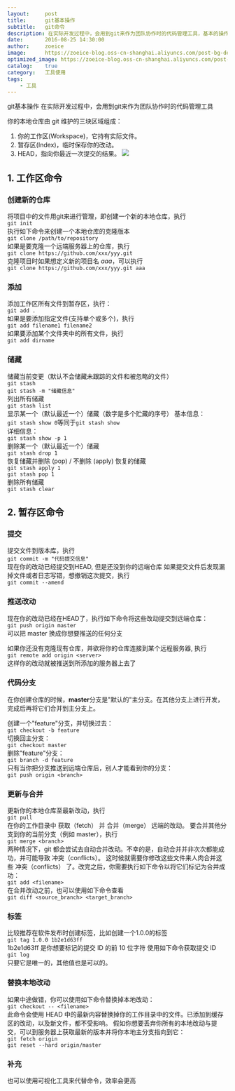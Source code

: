 ```yaml
---
layout:     post
title:      git基本操作
subtitle:   git命令
description: 在实际开发过程中，会用到git来作为团队协作时的代码管理工具，基本的操作如下
date:       2016-08-25 14:30:00
author:     zoeice
image:      https://zoeice-blog.oss-cn-shanghai.aliyuncs.com/post-bg-desktop.jpg
optimized_image: https://zoeice-blog.oss-cn-shanghai.aliyuncs.com/post-bg-desktop.jpg?x-oss-process=image/resize,w_380
catalog:    true
category:   工具使用
tags:
    - 工具
---
```


git基本操作
在实际开发过程中，会用到git来作为团队协作时的代码管理工具

你的本地仓库由 git 维护的三块区域组成：
1. 你的工作区(Workspace)，它持有实际文件。
2. 暂存区(Index)，临时保存你的改动。
3. HEAD，指向你最近一次提交的结果。
![](https://zoeice-blog.oss-cn-shanghai.aliyuncs.com/content/post-git-local.png)

## 1. 工作区命令
### 创建新的仓库
将项目中的文件用git来进行管理，即创建一个新的本地仓库，执行
<br>`git init`<br>
执行如下命令来创建一个本地仓库的克隆版本
<br>`git clone /path/to/repository`<br>
如果是要克隆一个远端服务器上的仓库，执行
<br>`git clone https://github.com/xxx/yyy.git`<br>
克隆项目时如果想定义新的项目名 *aaa*，可以执行
<br>`git clone https://github.com/xxx/yyy.git aaa`<br>

### 添加
添加工作区所有文件到暂存区，执行：
<br>`git add .`<br>
如果是要添加指定文件(支持单个或多个)，执行
<br>`git add filename1 filename2`<br>
如果要添加某个文件夹中的所有文件，执行
<br>`git add dirname`<br>

### 储藏
储藏当前变更（默认不会储藏未跟踪的文件和被忽略的文件）
<br>`git stash`<br>
`git stash -m "储藏信息"`<br>
列出所有储藏
<br>`git stash list`<br>
显示某一个（默认最近一个）储藏（数字是多个贮藏的序号）
基本信息：<br>`git stash show 0`等同于`git stash show`<br>
详细信息：<br>`git stash show -p 1`<br>
删除某一个（默认最近一个）储藏
<br>`git stash drop 1`<br>
恢复储藏并删除 (pop) / 不删除 (apply) 恢复的储藏
<br>`git stash apply 1`<br>
`git stash pop 1`<br>
删除所有储藏
<br>`git stash clear`<br>

## 2. 暂存区命令
### 提交
提交文件到版本库，执行
<br>`git commit -m "代码提交信息"`<br>
现在你的改动已经提交到HEAD, 但是还没到你的远端仓库
如果提交文件后发现漏掉文件或者日志写错，想撤销这次提交，执行
<br>`git commit --amend`<br>

### 推送改动
现在你的改动已经在HEAD了，执行如下命令将这些改动提交到远端仓库：
<br>`git push origin master`<br>
可以把 master 换成你想要推送的任何分支

如果你还没有克隆现有仓库，并欲将你的仓库连接到某个远程服务器, 执行
<br>`git remote add origin <server>`<br>
这样你的改动就被推送到所添加的服务器上去了

### 代码分支
在你创建仓库的时候，**master**分支是"默认的"主分支。在其他分支上进行开发，完成后再将它们合并到主分支上。

创建一个"feature"分支，并切换过去：
<br>`git checkout -b feature`<br>
切换回主分支：
<br>`git checkout master`<br>
删除"feature"分支：
<br>`git branch -d feature`<br>
只有当你把分支推送到远端仓库后，别人才能看到你的分支：
<br>`git push origin <branch>`<br>

### 更新与合并
更新你的本地仓库至最新改动，执行
<br>`git pull`<br>
在你的工作目录中 获取（fetch） 并 合并（merge） 远端的改动。
要合并其他分支到你的当前分支（例如 master），执行
<br>`git merge <branch>`<br>
两种情况下，git 都会尝试去自动合并改动。不幸的是，自动合并并非次次都能成功，并可能导致 冲突（conflicts）。 这时候就需要你修改这些文件来人肉合并这些 冲突（conflicts） 了。改完之后，你需要执行如下命令以将它们标记为合并成功：
<br>`git add <filename>`<br>
在合并改动之前，也可以使用如下命令查看
<br>`git diff <source_branch> <target_branch>`<br>

### 标签
比较推荐在软件发布时创建标签，比如创建一个1.0.0的标签
<br>`git tag 1.0.0 1b2e1d63ff`<br>
1b2e1d63ff 是你想要标记的提交 ID 的前 10 位字符
使用如下命令获取提交 ID
<br>`git log`<br>
只要它是唯一的，其他值也是可以的。

### 替换本地改动
如果中途做错，你可以使用如下命令替换掉本地改动：
<br>`git checkout -- <filename>`<br>
此命令会使用 HEAD 中的最新内容替换掉你的工作目录中的文件。已添加到缓存区的改动，以及新文件，都不受影响。
假如你想要丢弃你所有的本地改动与提交，可以到服务器上获取最新的版本并将你本地主分支指向到它：
<br>`git fetch origin`<br>
`git reset --hard origin/master`<br>

### 补充
也可以使用可视化工具来代替命令，效率会更高
